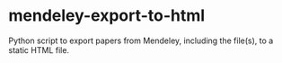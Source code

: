 mendeley-export-to-html
=======================

Python script to export papers from Mendeley, including the file(s), to a static HTML file.
